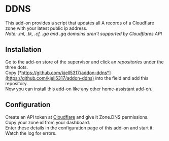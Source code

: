 # DDNS

This add-on provides a script that updates all A records of a Cloudflare zone with your latest public ip address.  
*Note: .ml, .tk, .cf, .ga and .gq domains aren't supported by Cloudflares API*

## Installation

Go to the add-on store of the supervisor and click an *repositories* under the three dots.  
Copy [*https://github.com/kjell5317/addon-ddns*](https://github.com/kjell5317/addon-ddns) into the field and add this repository.  
Now you can install this add-on like any other home-assistant add-on.

## Configuration

Create an API token at [Cloudflare](https://dash.cloudflare.com/profile/api-tokens) and give it Zone.DNS permissions.  
Copy your zone id from your dashboard.  
Enter these details in the configuration page of this add-on and start it. Watch the log for errors.
